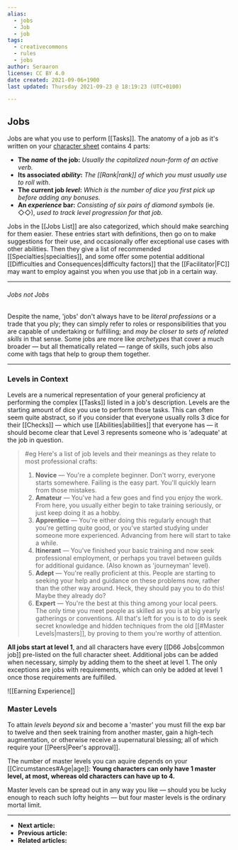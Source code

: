 ```yaml
---
alias:
  - jobs
  - Job
  - job
tags:
  - creativecommons
  - rules
  - jobs
author: Seraaron
license: CC BY 4.0
date created: 2021-09-06+1900
last updated: Thursday 2021-09-23 @ 18:19:23 (UTC+0100)

---
```


## Jobs

Jobs are what you use to perform [[Tasks]]. The anatomy of a job as it's written on your [character sheet](#charsheet) contains 4 parts:

-   **The *name* of the job:** _Usually the capitalized noun-form of an active verb._
-   **Its associated *ability*:** _The [[Rank|rank]] of which you must usually use to roll with_.
-   **The current job *level*:** _Which is the number of dice you first pick up before adding any bonuses._
-   **An *experience* bar:** _Consisting of six pairs of diamond symbols_ (ie. ◇◇), _used to track level progression for that job._

Jobs in the [[Jobs List]] are also categorized, which should make searching for them easier. These entries start with definitions, then go on to make suggestions for their use, and occasionally offer exceptional use cases with other abilities. Then they give a list of recommended [[Specialties|specialties]], and some offer some potential additional [[Difficulties and Consequences|difficulty factors]] that the [[Facilitator|FC]] may want to employ against you when you use that job in a certain way.

---

###### Jobs not _Jobs_

Despite the name, 'jobs' don't always have to be _literal professions_ or a trade that you ply; they can simply refer to roles or responsibilities that you are capable of undertaking or fulfilling; and _may be closer to sets of related skills_ in that sense. Some jobs are more like _archetypes_ that cover a much broader — but all thematically related — range of skills, such jobs also come with tags that help to group them together.

---

### Levels in Context

Levels are a numerical representation of your general proficiency at performing the complex [[Tasks]] listed in a job's description. Levels are the starting amount of dice you use to perform those tasks. This can often seem quite abstract, so if you consider that everyone usually rolls 3 dice for their [[Checks]] — which use [[Abilities|abilities]] that everyone has — it should become clear that Level 3 represents someone who is 'adequate' at the job in question.

> #eg 
> Here's a list of job levels and their meanings as they relate to most professional crafts:
> 
> 1.  **Novice** — You're a complete beginner. Don't worry, everyone starts somewhere. Failing is the easy part. You'll quickly learn from those mistakes.
> 2.  **Amateur** — You've had a few goes and find you enjoy the work. From here, you usually either begin to take training seriously, or just keep doing it as a hobby.
> 3.  **Apprentice** — You're either doing this regularly enough that you're getting quite good, or you've started studying under someone more experienced. Advancing from here will start to take a while.
> 4.  **Itinerant** — You've finished your basic training and now seek professional employment, or perhaps you travel between guilds for additional guidance. (Also known as 'journeyman' level).
> 5.  **Adept** — You're really proficient at this. People are starting to seeking your help and guidance on these problems now, rather than the other way around. Heck, they should pay you to do this! Maybe they already do?
> 6.  **Expert** — You're the best at this thing among your local peers. The only time you meet people as skilled as you is at big yearly gatherings or conventions. All that's left for you is to to do is seek secret knowledge and hidden techniques from the old [[#Master Levels|masters]], by proving to them you're worthy of attention.

**All jobs start at level 1**, and all characters have every [[D66 Jobs|common job]] pre-listed on the full character sheet. Additional jobs can be added when necessary, simply by adding them to the sheet at level 1. The only exceptions are jobs with requirements, which can only be added at level 1 once those requirements are fulfilled.

![[Earning Experience]]

### Master Levels

To attain _levels beyond six_ and become a 'master' you must fill the exp bar to twelve and then seek training from another master, gain a high-tech augmentation, or otherwise receive a supernatural blessing; all of which require your [[Peers|Peer's approval]].

The number of master levels you can aquire depends on your [[Circumstances#Age|age]]: **Young characters can only have 1 master level, at most, whereas old characters can have up to 4.**

Master levels can be spread out in any way you like — should you be lucky enough to reach such lofty heights — but four master levels is the ordinary mortal limit.

---

- **Next article:**
- **Previous article:**
- **Related articles:**
